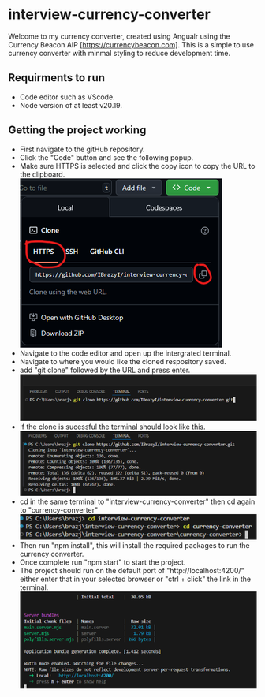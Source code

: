 # interview-currency-converter
Welcome to my currency converter, created using Angualr using the Currency Beacon AIP [https://currencybeacon.com].
This is a simple to use currency converter with minmal styling to reduce development time.

## Requirments to run
- Code editor such as VScode.
- Node version of at least v20.19.

## Getting the project working
- First navigate to the gitHub repository.
- Click the "Code" button and see the following popup.
- Make sure HTTPS is selected and click the copy icon to copy the URL to the clipboard.
![alt text](read-me-step-2.png)
- Navigate to the code editor and open up the intergrated terminal.
- Navigate to where you would like the cloned respository saved.
- add "git clone" followed by the URL and press enter.
![alt text](read-me-step-3.png)
- If the clone is sucessful the terminal should look like this.
![alt text](read-me-step-4.png)
- cd in the same terminal to "interview-currency-converter" then cd again to "currency-converter"
![alt text](read-me-step-5.png)
- Then run "npm install", this will install the required packages to run the currency converter.
- Once complete run "npm start" to start the project.
- The project should run on the default port of "http://localhost:4200/" either enter that in your selected browser or "ctrl + click" the link in the terminal.
![alt text](read-me-step-6.png)
